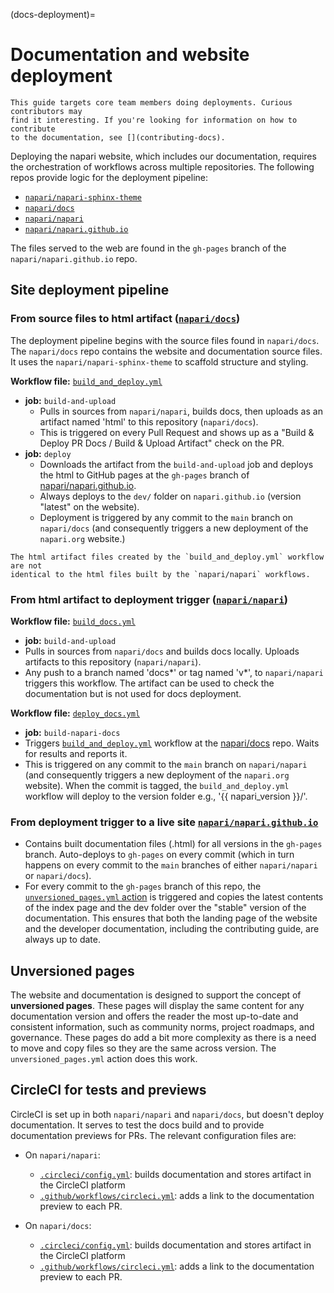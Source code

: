 (docs-deployment)=

# Documentation and website deployment

```{note}
This guide targets core team members doing deployments. Curious contributors may
find it interesting. If you're looking for information on how to contribute
to the documentation, see [](contributing-docs).
```

Deploying the napari website, which includes our documentation, requires the
orchestration of workflows across multiple repositories. The following
repos provide logic for the deployment pipeline:
- [`napari/napari-sphinx-theme`](https://github.com/napari/napari-sphinx-theme)
- [`napari/docs`](https://github.com/napari/docs)
- [`napari/napari`](https://github.com/napari/napari)
- [`napari/napari.github.io`](https://github.com/napari/napari.github.io)

The files served to the web are found in the `gh-pages` branch of the `napari/napari.github.io` repo.

## Site deployment pipeline

### From source files to html artifact ([`napari/docs`](https://github.com/napari/docs))

The deployment pipeline begins with the source files found in `napari/docs`.
The `napari/docs` repo contains the website and documentation source files.
It uses the `napari/napari-sphinx-theme` to scaffold structure and styling.

**Workflow file:** [`build_and_deploy.yml`](https://github.com/napari/docs/blob/main/.github/workflows/build_and_deploy.yml)
- **job:** `build-and-upload`
  - Pulls in sources from `napari/napari`, builds docs, then uploads as an
    artifact named 'html' to this repository (`napari/docs`).
  - This is triggered on every Pull Request and shows up as a "Build & Deploy PR
    Docs / Build & Upload Artifact" check on the PR.
- **job:** `deploy`
  - Downloads the artifact from the `build-and-upload` job and deploys the html
    to GitHub pages at the `gh-pages` branch of
    [napari/napari.github.io](https://github.com/napari/napari.github.io/tree/gh-pages).
  - Always deploys to the `dev/` folder on `napari.github.io` (version
    "latest" on the website).
  - Deployment is triggered by any commit to the `main` branch on `napari/docs`
    (and consequently triggers a new deployment of the `napari.org`
    website.)

```{note}
The html artifact files created by the `build_and_deploy.yml` workflow are not
identical to the html files built by the `napari/napari` workflows.
```
### From html artifact to deployment trigger ([`napari/napari`](https://github.com/napari/napari))

**Workflow file:** [`build_docs.yml`](https://github.com/napari/napari/blob/main/.github/workflows/build_docs.yml)
- **job:** `build-and-upload`
- Pulls in sources from `napari/docs` and builds docs locally. Uploads
  artifacts to this repository (`napari/napari`).
- Any push to a branch named 'docs*' or tag named 'v*', to `napari/napari`
  triggers this workflow. The artifact can be used to check the documentation
  but is not used for docs deployment.

**Workflow file:** [`deploy_docs.yml`](https://github.com/napari/napari/blob/main/.github/workflows/deploy_docs.yml)
- **job:** `build-napari-docs`
- Triggers [`build_and_deploy.yml`](https://github.com/napari/docs/blob/main/.github/workflows/build_and_deploy.yml)
  workflow at the [napari/docs](https://github.com/napari/docs) repo.
  Waits for results and reports it.
- This is triggered on any commit to the `main` branch on
  `napari/napari` (and consequently triggers a new deployment of the
  `napari.org` website). When the commit is tagged, the `build_and_deploy.yml`
  workflow will deploy to the version folder e.g., '{{ napari_version }}/'.

### From deployment trigger to a live site [`napari/napari.github.io`](https://github.com/napari/napari.github.io)

- Contains built documentation files (.html) for all versions in the
  `gh-pages` branch. Auto-deploys to `gh-pages` on every commit (which in
  turn happens on every commit to the `main` branches of either
  `napari/napari` or `napari/docs`).
- For every commit to the `gh-pages` branch of this repo, the
  [`unversioned_pages.yml` action](https://github.com/napari/napari.github.io/blob/gh-pages/.github/workflows/unversioned_pages.yml)
  is triggered and copies the latest contents of the index page and the dev
  folder over the "stable" version of the documentation. This ensures that
  both the landing page of the website and the developer documentation,
  including the contributing guide, are always up to date.

## Unversioned pages

The website and documentation is designed to support the concept of
**unversioned pages**. These pages will display the same content for any
documentation version and offers the reader the
most up-to-date and consistent information, such as community norms, project
roadmaps, and governance.
These pages do add a bit more complexity as there is a need to move and copy files
so they are the same across version. The `unversioned_pages.yml` action
does this work.

## CircleCI for tests and previews

CircleCI is set up in both `napari/napari` and `napari/docs`, but doesn't deploy
documentation. It serves to test the docs build and to provide documentation
previews for PRs. The relevant configuration files are:

- On `napari/napari`:
  - [`.circleci/config.yml`](https://github.com/napari/napari/blob/main/.circleci/config.yml): builds documentation and stores artifact in the CircleCI platform
  - [`.github/workflows/circleci.yml`](https://github.com/napari/napari/blob/main/.github/workflows/circleci.yml): adds a link to the documentation preview to each PR.

- On `napari/docs`:
  - [`.circleci/config.yml`](https://github.com/napari/docs/blob/main/.circleci/config.yml): builds documentation and stores artifact in the CircleCI platform
  - [`.github/workflows/circleci.yml`](https://github.com/napari/docs/blob/main/.github/workflows/circleci.yml): adds a link to the documentation preview to each PR.
